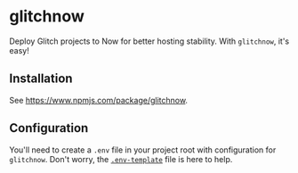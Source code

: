 # glitchnow
Deploy Glitch projects to Now for better hosting stability. With `glitchnow`, it's easy!
## Installation
See https://www.npmjs.com/package/glitchnow.
## Configuration
You'll need to create a `.env` file in your project root with configuration for `glitchnow`. Don't worry, the [`.env-template`](https://raw.githubusercontent.com/cedkim/glitchnow/master/.env-template) file is here to help.
